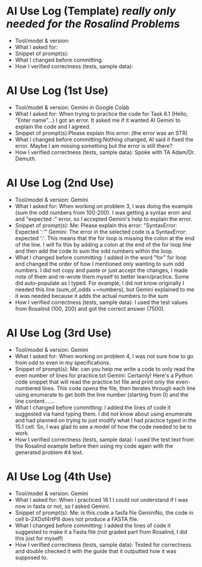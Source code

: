 # AI Use Log (Template) *really only needed for the Rosalind Problems*
- Tool/model & version:
- What I asked for:
- Snippet of prompt(s):
- What I changed before committing:
- How I verified correctness (tests, sample data):
# AI Use Log (1st Use)
- Tool/model & version: Gemini in Google Colab
- What I asked for: When trying to practice the code for Task 6.1 (Hello, "Enter name"...) I got an error. It asked me if it wanted AI Gemini to
  explain the code and I agreed.
- Snippet of prompt(s):Please explain this error: (the error was an STR)
- What I changed before committing:Nothing changed, AI said it fixed the error. Maybe I am missing something but the error is still there?
- How I verified correctness (tests, sample data): Spoke with TA Adam/Dr. Demuth.
# AI Use Log (2nd Use) 
- Tool/model & version: Gemini
- What I asked for: When working on problem 3, I was doing the example (sum the odd numbers from 100-200). I was getting a syntax erorr and and "expected :" error, so I accepted Gemini's help to explain the error. 
- Snippet of prompt(s):
  Me: Please explain this error: "SyntaxError: Expected ':'"
  Gemini: The error in the selected code is a SyntaxError: expected ':'. This means that the for loop is missing the colon at the end of the line. I will fix this by adding a colon at the end of the for loop line and then add the code to sum the odd numbers within the loop.
- What I changed before committing: I added in the word "for" for loop and changed the order of how I mentioned only wanting to sum odd numbers. I did not copy and paste or just accept the changes, I made note of them and re-wrote them myself to better learn/practice. Some did auto-populate as I typed. For example, I did not know originally I needed this line (sum_of_odds +=numbers), but Gemini explained to me it was needed because it adds the actual numbers to the sum
- How I verified correctness (tests, sample data): I used the test values from Rosalind (100, 200) and got the correct answer (7500).
# AI Use Log (3rd Use) 
- Tool/model & version: Gemini
- What I asked for: When working on problem 4, I was not sure how to go from odd to even in my specifications. 
- Snippet of prompt(s):
  Me: can you help me write a code to only read the even number of lines for practice.txt
  Gemini: Certainly! Here's a Python code snippet that will read the practice.txt file and print only the even-numbered lines.
This code opens the file, then iterates through each line using enumerate to get both the line number (starting from 0) and the line content.......
- What I changed before committing: I added the lines of code it suggested via hand typing them. I did not know about using enumerate and had planned on trying to just modify what I had practice typed in the 15.1 cell. So, I was glad to see a model of how the code needed to be to work. 
- How I verified correctness (tests, sample data): I used the test text from the Rosalind example before then using my code again with the generated problem #4 text. 
# AI Use Log (4th Use) 
- Tool/model & version: Gemini
- What I asked for: When i practiced 18.1 I could not understand if I was now in fasta or not, so I asked Gemini.
- Snippet of prompt(s):
  Me: is this code a fasfa file
  GeminiNo, the code in cell b-2XDof4rtP8 does not produce a FASTA file.
- What I changed before committing: I added the lines of code it suggested to make it a Fasta file (not graded part from Rosalind, I did this just for myself)
- How I verified correctness (tests, sample data): Tested for correctness and double checked it with the guide that it outputted how it was supposed to. 
